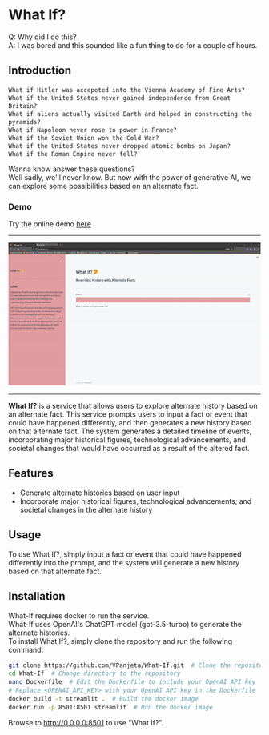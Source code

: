 # What If?

Q: Why did I do this?  
A: I was bored and this sounded like a fun thing to do for a couple of hours.


## Introduction
    What if Hitler was accepeted into the Vienna Academy of Fine Arts?  
    What if the United States never gained independence from Great Britain?  
    What if aliens actually visited Earth and helped in constructing the pyramids?  
    What if Napoleon never rose to power in France?
    What if the Soviet Union won the Cold War?
    What if the United States never dropped atomic bombs on Japan?
    What if the Roman Empire never fell?  
Wanna know answer these questions?  
Well sadly, we'll never know. But now with the power of generative AI, we can explore some possibilities based on an 
alternate fact.   

### Demo
Try the online demo [here](https://whatif2.vpanjeta.uk/)

---
<img src="assets/run.gif" alt="Alt_History">   

---

**What If?** is a service that allows users to explore alternate history based on an alternate fact. This service prompts 
users to input a fact or event that could have happened differently, and then generates a new history based on that 
alternate fact. The system generates a detailed timeline of events, incorporating major historical figures, 
technological advancements, and societal changes that would have occurred as a result of the altered fact.  

## Features
- Generate alternate histories based on user input
- Incorporate major historical figures, technological advancements, and societal changes in the alternate history

## Usage
To use What If?, simply input a fact or event that could have happened differently into the prompt, and the system will generate a new history based on that alternate fact.

## Installation
What-If requires docker to run the service.  
What-If uses OpenAI's ChatGPT model (gpt-3.5-turbo) to generate the alternate histories.  
To install What If?, simply clone the repository and run the following command:
```bash
git clone https://github.com/VPanjeta/What-If.git  # Clone the repository
cd What-If  # Change directory to the repository
nano Dockerfile  # Edit the Dockerfile to include your OpenAI API key
# Replace <OPENAI_API_KEY> with your OpenAI API key in the Dockerfile
docker build -t streamlit .  # Build the docker image
docker run -p 8501:8501 streamlit  # Run the docker image
```
Browse to http://0.0.0.0:8501 to use "What If?".
